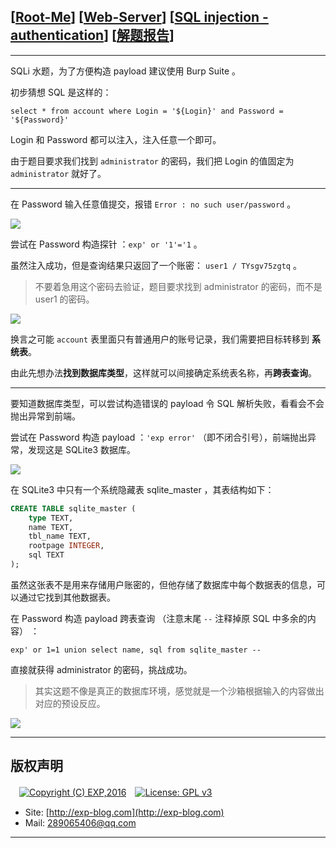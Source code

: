 ## [[Root-Me](https://www.root-me.org/)] [[Web-Server](https://www.root-me.org/en/Challenges/Web-Server/)] [[SQL injection - authentication](https://www.root-me.org/en/Challenges/Web-Server/SQL-injection-authentication)] [[解题报告](http://exp-blog.com/2019/03/10/pid-3538/)]

------


SQLi 水题，为了方便构造 payload 建议使用 Burp Suite 。

初步猜想 SQL 是这样的：

`select * from account where Login = '${Login}' and Password = '${Password}'`

Login 和 Password 都可以注入，注入任意一个即可。

由于题目要求我们找到 `administrator` 的密码，我们把 Login 的值固定为 `administrator` 就好了。

------------

在 Password 输入任意值提交，报错 `Error : no such user/password` 。

![](https://github.com/lyy289065406/CTF-Solving-Reports/blob/master/rootme/Web-Server/%5B31%5D%20%5B30P%5D%20SQL%20injection%20-%20authentication/imgs/01.png)

尝试在 Password 构造探针 ：`exp' or '1'='1` 。

虽然注入成功，但是查询结果只返回了一个账密： `user1 / TYsgv75zgtq` 。

> 不要着急用这个密码去验证，题目要求找到 administrator 的密码，而不是 user1 的密码。

![](https://github.com/lyy289065406/CTF-Solving-Reports/blob/master/rootme/Web-Server/%5B31%5D%20%5B30P%5D%20SQL%20injection%20-%20authentication/imgs/02.png)

换言之可能 `account` 表里面只有普通用户的账号记录，我们需要把目标转移到 **系统表**。

由此先想办法**找到数据库类型**，这样就可以间接确定系统表名称，再**跨表查询**。

------------

要知道数据库类型，可以尝试构造错误的 payload 令 SQL 解析失败，看看会不会抛出异常到前端。

尝试在 Password 构造 payload ：`'exp error'` （即不闭合引号），前端抛出异常，发现这是 SQLite3 数据库。

![](https://github.com/lyy289065406/CTF-Solving-Reports/blob/master/rootme/Web-Server/%5B31%5D%20%5B30P%5D%20SQL%20injection%20-%20authentication/imgs/03.png)

在 SQLite3 中只有一个系统隐藏表 sqlite_master ，其表结构如下：

```sql
CREATE TABLE sqlite_master (
    type TEXT,
    name TEXT,
    tbl_name TEXT,
    rootpage INTEGER,
    sql TEXT
);
```

虽然这张表不是用来存储用户账密的，但他存储了数据库中每个数据表的信息，可以通过它找到其他数据表。

在 Password 构造 payload 跨表查询 （注意末尾 `--` 注释掉原 SQL 中多余的内容） ：

`exp' or 1=1 union select name, sql from sqlite_master --`

直接就获得 administrator 的密码，挑战成功。

> 其实这题不像是真正的数据库环境，感觉就是一个沙箱根据输入的内容做出对应的预设反应。

![](https://github.com/lyy289065406/CTF-Solving-Reports/blob/master/rootme/Web-Server/%5B31%5D%20%5B30P%5D%20SQL%20injection%20-%20authentication/imgs/04.png)

------

## 版权声明

　[![Copyright (C) EXP,2016](https://img.shields.io/badge/Copyright%20(C)-EXP%202016-blue.svg)](http://exp-blog.com)　[![License: GPL v3](https://img.shields.io/badge/License-GPL%20v3-blue.svg)](https://www.gnu.org/licenses/gpl-3.0)
  

- Site: [http://exp-blog.com](http://exp-blog.com) 
- Mail: <a href="mailto:289065406@qq.com?subject=[EXP's Github]%20Your%20Question%20（请写下您的疑问）&amp;body=What%20can%20I%20help%20you?%20（需要我提供什么帮助吗？）">289065406@qq.com</a>


------
